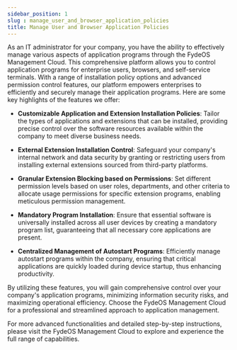 ```yaml
---
sidebar_position: 1
slug : manage_user_and_browser_application_policies
title: Manage User and Browser Application Policies
---
```

As an IT administrator for your company, you have the ability to effectively manage various aspects of application programs through the FydeOS Management Cloud. This comprehensive platform allows you to control application programs for enterprise users, browsers, and self-service terminals. With a range of installation policy options and advanced permission control features, our platform empowers enterprises to efficiently and securely manage their application programs. Here are some key highlights of the features we offer:

- **Customizable Application and Extension Installation Policies**: Tailor the types of applications and extensions that can be installed, providing precise control over the software resources available within the company to meet diverse business needs.

- **External Extension Installation Control**: Safeguard your company's internal network and data security by granting or restricting users from installing external extensions sourced from third-party platforms.

- **Granular Extension Blocking based on Permissions**: Set different permission levels based on user roles, departments, and other criteria to allocate usage permissions for specific extension programs, enabling meticulous permission management.

- **Mandatory Program Installation**: Ensure that essential software is universally installed across all user devices by creating a mandatory program list, guaranteeing that all necessary core applications are present.

- **Centralized Management of Autostart Programs**: Efficiently manage autostart programs within the company, ensuring that critical applications are quickly loaded during device startup, thus enhancing productivity.

By utilizing these features, you will gain comprehensive control over your company's application programs, minimizing information security risks, and maximizing operational efficiency. Choose the FydeOS Management Cloud for a professional and streamlined approach to application management.

For more advanced functionalities and detailed step-by-step instructions, please visit the FydeOS Management Cloud to explore and experience the full range of capabilities.